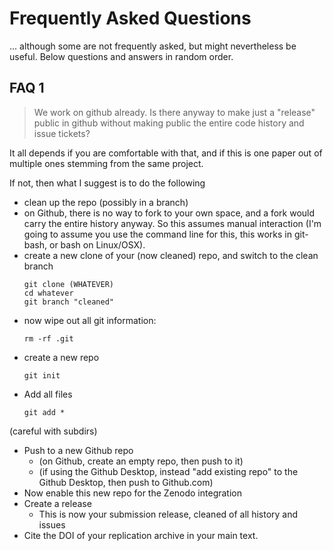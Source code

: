 # Frequently Asked Questions
... although some are not frequently asked, but might nevertheless be useful. Below questions and answers in random order.

## FAQ 1
> We work on github already. Is there anyway to make just a "release" public in github without making public the entire code history and issue tickets? 

It all depends if you are comfortable with that, and if this is one paper out of multiple ones stemming from the same project.

If not, then what I suggest is to do the following

- clean up the repo (possibly in a branch)
- on Github, there is no way to fork to your own space, and a fork would carry the entire history anyway. So this assumes manual interaction (I'm going to assume you use the command line for this, this works in git-bash, or bash on Linux/OSX).
- create a new clone of your (now cleaned) repo, and switch to the clean branch
   ```
   git clone (WHATEVER)
   cd whatever
   git branch "cleaned"

- now wipe out all git information:
   ```
   rm -rf .git

- create a new repo
   ```
   git init

- Add all files
   ```
   git add *

 (careful with subdirs)

- Push to a new Github repo
  - (on Github, create an empty repo, then push to it)
  - (if using the Github Desktop, instead "add existing repo" to the Github Desktop, then push to Github.com)
- Now enable this new repo for the Zenodo integration
- Create a release
  - This is now your submission release, cleaned of all history and issues
- Cite the DOI of your replication archive in your main text.


